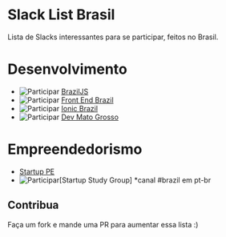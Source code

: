 # Slack List Brasil

Lista de Slacks interessantes para se participar, feitos no Brasil.

# Desenvolvimento
- ![Participar](http://braziljs-slack.herokuapp.com/badge.svg) [BrazilJS](http://braziljs.slack.com)
- ![Participar](http://frontendbrasil-slack.herokuapp.com/badge.svg) [Front End Brazil](http://frontendbrasil.slack.com)
- ![Participar](http://ionicbrazil.herokuapp.com/badge.svg) [Ionic Brazil](http://ionicbrazil.slack.com)
- ![Participar](http://devmt.herokuapp.com/badge.svg) [Dev Mato Grosso](http://devmt.slack.com)

# Empreendedorismo
- [Startup PE](http://startupe.slack.com)
- ![Participar](http://ssg-slack.herokuapp.com/badge.svg)[Startup Study Group] *canal #brazil em pt-br 

## Contribua
Faça um fork e mande uma PR para aumentar essa lista :)
